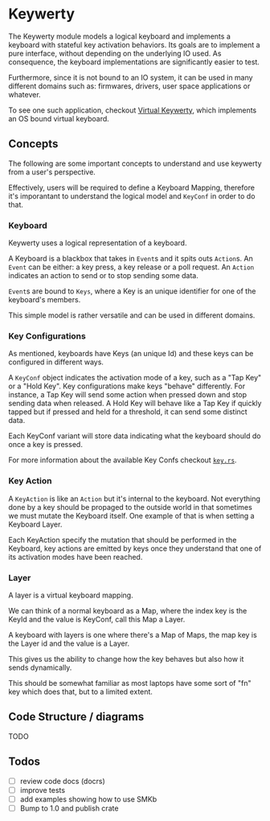 # Keywerty
The Keywerty module models a logical keyboard and implements a keyboard with stateful key activation behaviors. 
Its goals are to implement a pure interface, without depending on the underlying IO used.
As consequence, the keyboard implementations are significantly easier to test.

Furthermore, since it is not bound to an IO system, it can be used in many different domains such as: firmwares, drivers, user space applications or whatever.

To see one such application, checkout [Virtual Keywerty](../virtual-keywerty), which implements an OS bound virtual keyboard.

## Concepts
The following are some important concepts to understand and use keywerty from a user's perspective.

Effectively, users will be required to define a Keyboard Mapping, therefore it's imporantant to understand the logical model
and `KeyConf` in order to do that.

### Keyboard
Keywerty uses a logical representation of a keyboard.

A Keyboard is a blackbox that takes in `Event`s and it spits outs `Action`s.
An `Event` can be either: a key press, a key release or a poll request.
An `Action` indicates an action to send or to stop sending some data.

`Event`s are bound to `Keys`, where a Key is an unique identifier for one of the keyboard's members.

This simple model is rather versatile and can be used in different domains.

### Key Configurations
As mentioned, keyboards have Keys (an unique Id) and these keys can be configured in different ways.

A `KeyConf` object indicates the activation mode of a key, such as a "Tap Key" or a "Hold Key".
Key configurations make keys "behave" differently.
For instance, a Tap Key will send some action when pressed down and stop sending data when released.
A Hold Key will behave like a Tap Key if quickly tapped but if pressed and held for a threshold, it can send some distinct data.

Each KeyConf variant will store data indicating what the keyboard should do once a key is pressed.

For more information about the available Key Confs checkout [`key.rs`](./src/keys.rs).


### Key Action

A `KeyAction` is like an `Action` but it's internal to the keyboard.
Not everything done by a key should be propaged to the outside world in that sometimes we must mutate the Keyboard itself.
One example of that is when setting a Keyboard Layer.

Each KeyAction specify the mutation that should be performed in the Keyboard, key actions are emitted by keys
once they understand that one of its activation modes have been reached.

### Layer
A layer is a virtual keyboard mapping.

We can think of a normal keyboard as a Map, where the index key is the KeyId and the value is KeyConf, call this Map a Layer.

A keyboard with layers is one where there's a Map of Maps, the map key is the Layer id and the value is a Layer.

This gives us the ability to change how the key behaves but also how it sends dynamically.

This should be somewhat familiar as most laptops have some sort of "fn" key which does that, but to a limited extent.


## Code Structure / diagrams
TODO


## Todos
- [ ] review code docs (docrs)
- [ ] improve tests
- [ ] add examples showing how to use SMKb
- [ ] Bump to 1.0 and publish crate
